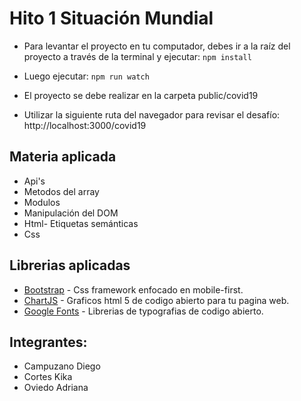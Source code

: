 # Hito 1 Situación Mundial
- Para levantar el proyecto en tu computador, debes ir a la raíz del proyecto a través de la terminal y ejecutar: `npm install`
- Luego ejecutar:
`npm run watch`

- El proyecto se debe realizar en la carpeta public/covid19
- Utilizar la siguiente ruta del navegador para revisar el desafío: http://localhost:3000/covid19
## Materia aplicada
- Api's
- Metodos del array
- Modulos
- Manipulación del DOM
- Html- Etiquetas semánticas
- Css
## Librerias aplicadas
- [Bootstrap](https://getbootstrap.com/) - Css framework enfocado en mobile-first.
- [ChartJS](https://www.chartjs.org/) - Graficos html 5 de codigo abierto para tu pagina web.
- [Google Fonts](https://fonts.google.com/) - Librerias de typografias de codigo abierto.

## Integrantes:
- Campuzano Diego
- Cortes Kika
- Oviedo Adriana
